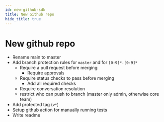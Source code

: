 ```yaml
---
id: new-github-sdk
title: New Github repo
hide_title: true
---
```


# New github repo

- Rename main to master
- Add branch protection rules for `master` and for `[0-9]*.[0-9]*`
    - Require a pull request before merging
        - Require approvals
    - Require status checks to pass before merging
        - Add all required checks
    - Require conversation resolution
    - restrict who can push to branch (master only admin, otherwise core team)
- Add protected tag (`v*`)
- Setup github action for manually running tests
- Write readme
